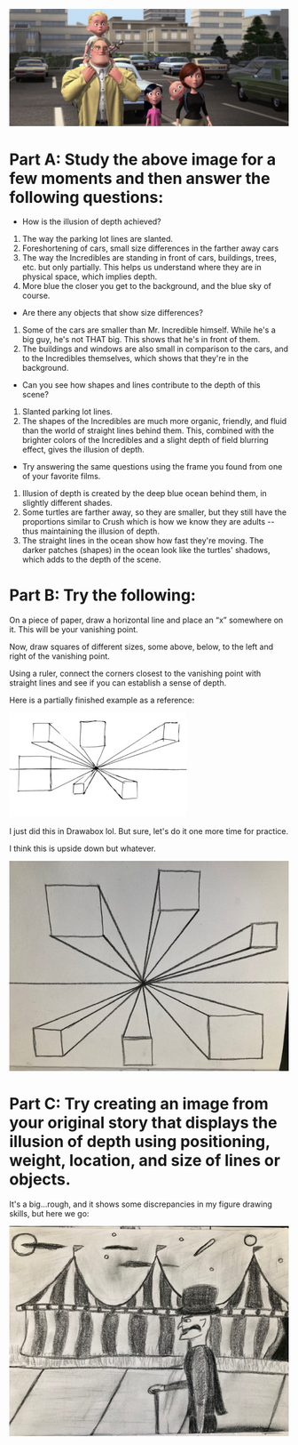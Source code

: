 ![incredibles](https://github.com/MasqueradeOfSilence/pixar-in-a-box/blob/main/storytelling/visual_language/incredibles.png?raw=true)

# Part A: Study the above image for a few moments and then answer the following questions:

- How is the illusion of depth achieved?

1. The way the parking lot lines are slanted. 
2. Foreshortening of cars, small size differences in the farther away cars 
3. The way the Incredibles are standing in front of cars, buildings, trees, etc. but only partially. This helps us understand where they are in physical space, which implies depth. 
4. More blue the closer you get to the background, and the blue sky of course. 

- Are there any objects that show size differences?

1. Some of the cars are smaller than Mr. Incredible himself. While he's a big guy, he's not THAT big. This shows that he's in front of them. 
2. The buildings and windows are also small in comparison to the cars, and to the Incredibles themselves, which shows that they're in the background. 

- Can you see how shapes and lines contribute to the depth of this scene?

1. Slanted parking lot lines. 
2. The shapes of the Incredibles are much more organic, friendly, and fluid than the world of straight lines behind them. This, combined with the brighter colors of the Incredibles and a slight depth of field blurring effect, gives the illusion of depth. 

- Try answering the same questions using the frame you found from one of your favorite films.

1. Illusion of depth is created by the deep blue ocean behind them, in slightly different shades. 
2. Some turtles are farther away, so they are smaller, but they still have the proportions similar to Crush which is how we know they are adults -- thus maintaining the illusion of depth. 
3. The straight lines in the ocean show how fast they're moving. The darker patches (shapes) in the ocean look like the turtles' shadows, which adds to the depth of the scene. 

# Part B: Try the following:

On a piece of paper, draw a horizontal line and place an “x” somewhere on it. This will be your vanishing point.

Now, draw squares of different sizes, some above, below, to the left and right of the vanishing point.

Using a ruler, connect the corners closest to the vanishing point with straight lines and see if you can establish a sense of depth.

Here is a partially finished example as a reference:

![persp_boxes](https://github.com/MasqueradeOfSilence/pixar-in-a-box/blob/main/storytelling/visual_language/persp_boxes.jpg?raw=true)

I just did this in Drawabox lol. But sure, let's do it one more time for practice. 

I think this is upside down but whatever. 

![my_boxes](https://github.com/MasqueradeOfSilence/pixar-in-a-box/blob/main/storytelling/visual_language/my_boxes.jpg?raw=true)

# Part C: Try creating an image from your original story that displays the illusion of depth using positioning, weight, location, and size of lines or objects.

It's a big...rough, and it shows some discrepancies in my figure drawing skills, but here we go: 

![tenne_carnival](https://github.com/MasqueradeOfSilence/pixar-in-a-box/blob/main/storytelling/visual_language/tenne_at_the_carnival.jpg?raw=true)

